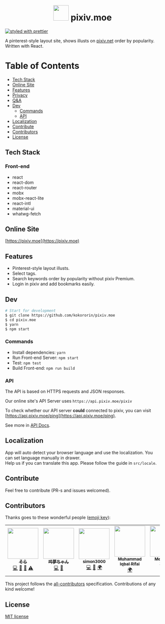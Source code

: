 <h1 align=center><img src="https://raw.githubusercontent.com/kokororin/pixiv.moe/master/src/images/favicon.png" width=50/> pixiv.moe</h1>

[![styled with prettier](https://img.shields.io/badge/styled_with-prettier-ff69b4.svg)](https://github.com/prettier/prettier)

A pinterest-style layout site, shows illusts on [pixiv.net](http://pixiv.net) order by popularity. Written with React.

Table of Contents
=================

  * [Tech Stack](#tech-stack)
  * [Online Site](#online-site)
  * [Features](#features)
  * [Privacy](#privacy)
  * [Q&amp;A](#qa)
  * [Dev](#dev)
     * [Commands](#commands)
     * [API](#api)
  * [Localization](#localization)
  * [Contribute](#contribute)
  * [Contributors](#contributors)
  * [License](#license)


## Tech Stack

### Front-end
* react
* react-dom
* react-router
* mobx
* mobx-react-lite
* react-intl
* material-ui
* whatwg-fetch

## Online Site
[https://pixiv.moe](https://pixiv.moe)

## Features

* Pinterest-style layout illusts.
* Select tags.
* Search keywords order by popularity without pixiv Premium.
* Login in pixiv and add bookmarks easily.

## Dev
```bash
# Start for development
$ git clone https://github.com/kokororin/pixiv.moe
$ cd pixiv.moe
$ yarn
$ npm start
```

### Commands
- Install dependencies: `yarn`
- Run Front-end Server: `npm start`
- Test: `npm test`
- Build Front-end: `npm run build`

### API

The API is based on HTTPS requests and JSON responses.

Our online site's API Server uses `https://api.pixiv.moe/pixiv`

To check whether our API server **could** connected to pixiv, you can visit [https://api.pixiv.moe/ping](https://api.pixiv.moe/ping).

See more in [API Docs](https://api.kotori.love/docs/#/pixiv).

## Localization

App will auto detect your browser language and use the localization. You can set language manually in drawer.  
Help us if you can translate this app. Please follow the guide in `src/locale`.

## Contribute

Feel free to contribute (PR-s and issues welcomed).  

## Contributors

Thanks goes to these wonderful people ([emoji key](https://github.com/kentcdodds/all-contributors#emoji-key)):

<!-- ALL-CONTRIBUTORS-LIST:START - Do not remove or modify this section -->
<!-- prettier-ignore-start -->
<!-- markdownlint-disable -->
<table>
  <tr>
    <td align="center"><a href="http://kokororin.github.io"><img src="https://avatars0.githubusercontent.com/u/10093992?v=4" width="100px;" alt=""/><br /><sub><b>そら</b></sub></a><br /><a href="https://github.com/kokororin/pixiv.moe/commits?author=kokororin" title="Code">💻</a> <a href="https://github.com/kokororin/pixiv.moe/commits?author=kokororin" title="Documentation">📖</a> <a href="#design-kokororin" title="Design">🎨</a> <a href="https://github.com/kokororin/pixiv.moe/commits?author=kokororin" title="Tests">⚠️</a></td>
    <td align="center"><a href="https://kirainmoe.com/"><img src="https://avatars0.githubusercontent.com/u/12712012?v=4" width="100px;" alt=""/><br /><sub><b>吟夢ちゃん</b></sub></a><br /><a href="https://github.com/kokororin/pixiv.moe/commits?author=kirainmoe" title="Code">💻</a> <a href="#ideas-kirainmoe" title="Ideas, Planning, & Feedback">🤔</a></td>
    <td align="center"><a href="https://github.com/simon300000"><img src="https://avatars1.githubusercontent.com/u/12656264?v=4" width="100px;" alt=""/><br /><sub><b>simon3000</b></sub></a><br /><a href="https://github.com/kokororin/pixiv.moe/commits?author=simon300000" title="Code">💻</a> <a href="#ideas-simon300000" title="Ideas, Planning, & Feedback">🤔</a> <a href="#translation-simon300000" title="Translation">🌍</a></td>
    <td align="center"><a href="https://blog.0wo.me"><img src="https://avatars0.githubusercontent.com/u/29944979?v=4" width="100px;" alt=""/><br /><sub><b>Muhammad Iqbal Rifai</b></sub></a><br /><a href="#translation-py7hon" title="Translation">🌍</a></td>
    <td align="center"><a href="https://github.com/Meodinger"><img src="https://avatars1.githubusercontent.com/u/54493746?v=4" width="100px;" alt=""/><br /><sub><b>Meodinger Wang</b></sub></a><br /><a href="#translation-Meodinger" title="Translation">🌍</a></td>
  </tr>
</table>

<!-- markdownlint-enable -->
<!-- prettier-ignore-end -->
<!-- ALL-CONTRIBUTORS-LIST:END -->

This project follows the [all-contributors](https://github.com/kentcdodds/all-contributors) specification. Contributions of any kind welcome!

## License
[MIT license](http://opensource.org/licenses/mit-license.php)
